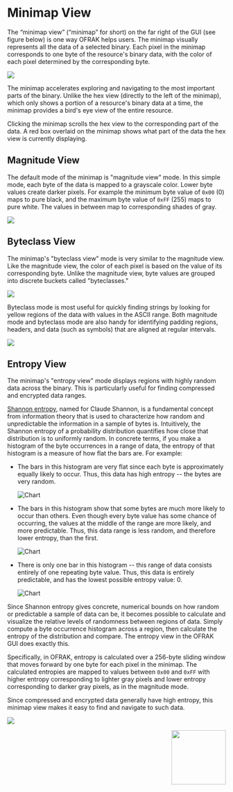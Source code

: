 # Minimap View

The “minimap view” (“minimap” for short) on the far right of the GUI (see
figure below) is one way OFRAK helps users. The minimap visually represents all
the data of a selected binary. Each pixel in the minimap corresponds to one
byte of the resource's binary data, with the color of each pixel determined by
the corresponding byte.

![](assets/image4.png)

The minimap accelerates exploring and navigating to the most important parts of
the binary. Unlike the hex view (directly to the left of the minimap), which
only shows a portion of a resource's binary data at a time, the minimap
provides a bird's eye view of the entire resource. 

Clicking the minimap scrolls the hex view to the corresponding part of the
data. A red box overlaid on the minimap shows what part of the data the hex
view is currently displaying.

## Magnitude View

The default mode of the minimap is "magnitude view" mode. In this simple mode,
each byte of the data is mapped to a grayscale color. Lower byte values create
darker pixels. For example the minimum byte value of `0x00` (0) maps to pure
black, and the maximum byte value of `0xFF` (255) maps to pure white. The
values in between map to corresponding shades of gray.

![](assets/image6.png)

## Byteclass View

The minimap's "byteclass view" mode is very similar to the magnitude view. Like
the magnitude view, the color of each pixel is based on the value of its
corresponding byte. Unlike the magnitude view, byte values are grouped into
discrete buckets called "byteclasses."

![](assets/image7.png)

Byteclass mode is most useful for quickly finding strings by looking for yellow
regions of the data with values in the ASCII range. Both magnitude mode and
byteclass mode are also handy for identifying padding regions, headers, and
data (such as symbols) that are aligned at regular intervals.

![](assets/image5.png)

## Entropy View 

The minimap's "entropy view" mode displays regions with highly random data
across the binary. This is particularly useful for finding compressed and
encrypted data ranges.

[Shannon entropy](https://en.wikipedia.org/wiki/Entropy_(information_theory)),
named for Claude Shannon, is a fundamental concept from information theory that
is used to characterize how random and unpredictable the information in a
sample of bytes is. Intuitively, the Shannon entropy of a probability
distribution quantifies how close that distribution is to uniformly random. In
concrete terms, if you make a histogram of the byte occurrences in a range of
data, the entropy of that histogram is a measure of how flat the bars are. For
example:

- The bars in this histogram are very flat since each byte is approximately
  equally likely to occur. Thus, this data has high entropy -- the bytes are
  very random.

  ![Chart](assets/image2.png)

- The bars in this histogram show that some bytes are much more likely to occur
  than others. Even though every byte value has some chance of occurring, the
  values at the middle of the range are more likely, and more predictable.
  Thus, this data range is less random, and therefore lower entropy, than the
  first.

  ![Chart](assets/image1.png)

- There is only one bar in this histogram -- this range of data consists
  entirely of one repeating byte value. Thus, this data is entirely
  predictable, and has the lowest possible entropy value: 0.

  ![Chart](assets/image3.png)

Since Shannon entropy gives concrete, numerical bounds on how random or
predictable a sample of data can be, it becomes possible to calculate and
visualize the relative levels of randomness between regions of data. Simply
compute a byte occurrence histogram across a region, then calculate the entropy
of the distribution and compare. The entropy view in the OFRAK GUI does exactly
this.

Specifically, in OFRAK, entropy is calculated over a 256-byte sliding window
that moves forward by one byte for each pixel in the minimap. The calculated
entropies are mapped to values between `0x00` and `0xFF` with higher entropy
corresponding to lighter gray pixels and lower entropy corresponding to darker
gray pixels, as in the magnitude mode.

Since compressed and encrypted data generally have high entropy, this minimap
view makes it easy to find and navigate to such data.

![](assets/image25.png)

<div align="right">
<img src="../../assets/square_04.png" width="125" height="125">
</div>
